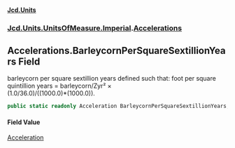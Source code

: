 #### [Jcd.Units](index.md 'index')
### [Jcd.Units.UnitsOfMeasure.Imperial](Jcd.Units.UnitsOfMeasure.Imperial.md 'Jcd.Units.UnitsOfMeasure.Imperial').[Accelerations](Accelerations.md 'Jcd.Units.UnitsOfMeasure.Imperial.Accelerations')

## Accelerations.BarleycornPerSquareSextillionYears Field

barleycorn per square sextillion years defined such that: foot per square quintillion years = barleycorn/Zyr² ×  
(1.0/36.0)/((1000.0)*(1000.0)).

```csharp
public static readonly Acceleration BarleycornPerSquareSextillionYears;
```

#### Field Value
[Acceleration](Acceleration.md 'Jcd.Units.UnitTypes.Acceleration')